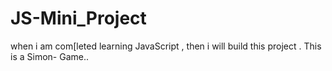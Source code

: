 # JS-Mini_Project
when i am com[leted learning  JavaScript , then i will build this project . This is a Simon- Game..
